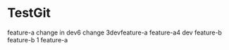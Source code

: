 # TestGit
feature-a
change in dev6
change 3devfeature-a
feature-a4
dev
feature-b
feature-b 1
feature-a